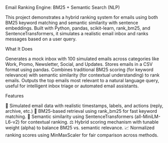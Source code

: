 Email Ranking Engine: BM25 + Semantic Search (NLP)

This project demonstrates a hybrid ranking system for emails using both BM25 keyword matching and semantic similarity with sentence embeddings. Built with Python, pandas, scikit-learn, rank_bm25, and SentenceTransformers, it simulates a realistic email inbox and ranks messages based on a user query.

What It Does

Generates a mock inbox with 100 simulated emails across categories like Work, Promo, Newsletter, Social, and Updates.
Stores emails in a CSV format using pandas.
Combines traditional BM25 scoring (for keyword relevance) with semantic similarity (for contextual understanding) to rank emails.
Outputs the top emails most relevant to a natural language query, useful for intelligent inbox triage or automated email assistants.

Features

🔁 Simulated email data with realistic timestamps, labels, and actions (reply, archive, etc.)
🧠 BM25-based retrieval using rank_bm25 for fast keyword matching.
🤖 Semantic similarity using SentenceTransformers (all-MiniLM-L6-v2) for contextual ranking.
⚖️ Hybrid scoring mechanism with tunable weight (alpha) to balance BM25 vs. semantic relevance.
📈 Normalized ranking scores using MinMaxScaler for fair comparison across methods.

